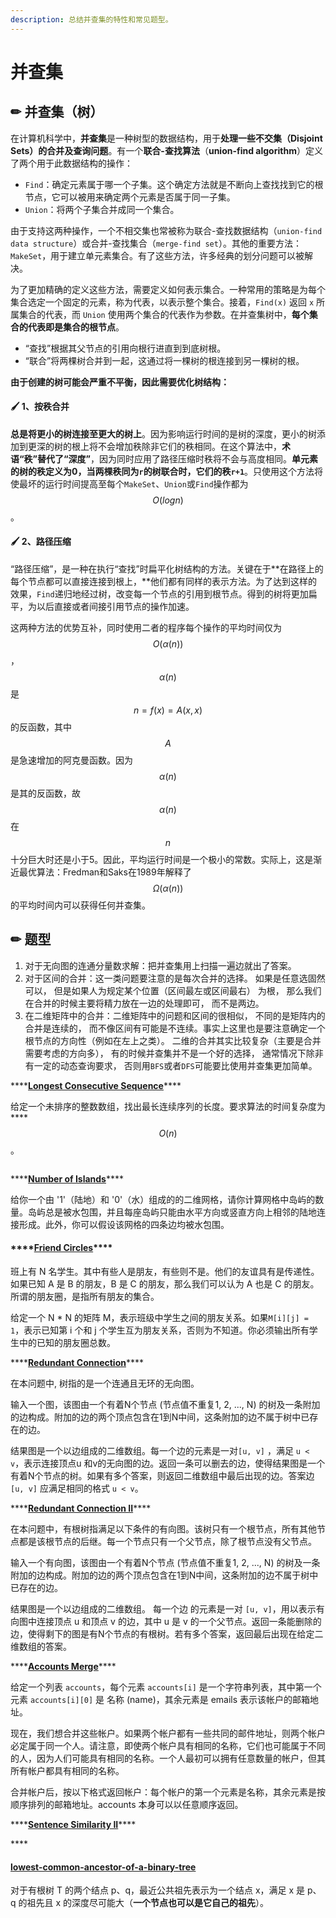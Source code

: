 ```yaml
---
description: 总结并查集的特性和常见题型。
---
```


# 并查集

## ✏ 并查集（树）

在计算机科学中，**并查集**是一种树型的数据结构，用于**处理一些不交集（Disjoint Sets）的合并及查询问题**。有一个**联合-查找算法**（**union-find algorithm**）定义了两个用于此数据结构的操作：

* `Find`：确定元素属于哪一个子集。这个确定方法就是不断向上查找找到它的根节点，它可以被用来确定两个元素是否属于同一子集。
* `Union`：将两个子集合并成同一个集合。

由于支持这两种操作，一个不相交集也常被称为联合-查找数据结构（`union-find data structure`）或合并-查找集合（`merge-find set`）。其他的重要方法：`MakeSet`，用于建立单元素集合。有了这些方法，许多经典的划分问题可以被解决。

为了更加精确的定义这些方法，需要定义如何表示集合。一种常用的策略是为每个集合选定一个固定的元素，称为代表，以表示整个集合。接着，`Find(x)` 返回 `x` 所属集合的代表，而 `Union` 使用两个集合的代表作为参数。在并查集树中，**每个集合的代表即是集合的根节点**。

* “查找”根据其父节点的引用向根行进直到到底树根。
* “联合”将两棵树合并到一起，这通过将一棵树的根连接到另一棵树的根。

**由于创建的树可能会严重不平衡，因此需要优化树结构：**

#### 🖌 **1、按秩合并**

**总是将更小的树连接至更大的树上**。因为影响运行时间的是树的深度，更小的树添加到更深的树的根上将不会增加秩除非它们的秩相同。在这个算法中，**术语“秩”替代了“深度”**，因为同时应用了路径压缩时秩将不会与高度相同。**单元素的树的秩定义为0，当两棵秩同为`r`的树联合时，它们的秩`r+1`**。只使用这个方法将使最坏的运行时间提高至每个`MakeSet`、`Union`或`Find`操作都为 $$O(log n)$$ 。

#### 🖌 2、路径压缩

 “路径压缩”，是一种在执行“查找”时扁平化树结构的方法。关键在于**在路径上的每个节点都可以直接连接到根上，**他们都有同样的表示方法。为了达到这样的效果，`Find`递归地经过树，改变每一个节点的引用到根节点。得到的树将更加扁平，为以后直接或者间接引用节点的操作加速。

这两种方法的优势互补，同时使用二者的程序每个操作的平均时间仅为 $$O(\alpha(n))$$ ， $$\alpha(n)$$ 是$$n = f(x) = A(x, x)$$ 的反函数，其中 $$A$$ 是急速增加的阿克曼函数。因为$$\alpha(n)$$ 是其的反函数，故$$\alpha(n)$$ 在 $$n$$ 十分巨大时还是小于5。因此，平均运行时间是一个极小的常数。实际上，这是渐近最优算法：Fredman和Saks在1989年解释了$$\Omega(\alpha(n))$$ 的平均时间内可以获得任何并查集。

## ✏ 题型

1. 对于无向图的连通分量数求解：把并查集用上扫描一遍边就出了答案。
2. 对于区间的合并：这一类问题要注意的是每次合并的选择。 如果是任意选固然可以， 但是如果人为规定某个位置（区间最左或区间最右） 为根， 那么我们在合并的时候主要将精力放在一边的处理即可， 而不是两边。 
3. 在二维矩阵中的合并：二维矩阵中的问题和区间的很相似， 不同的是矩阵内的合并是连续的， 而不像区间有可能是不连续。事实上这里也是要注意确定一个根节点的方向性（例如在左上之类）。 二维的合并其实比较复杂（主要是合并需要考虑的方向多）， 有的时候并查集并不是一个好的选择， 通常情况下除非有一定的动态查询要求， 否则用`BFS`或者`DFS`可能要比使用并查集更加简单。

\*\*\*\*[**Longest Consecutive Sequence**](https://leetcode-cn.com/problems/longest-consecutive-sequence/)\*\*\*\*

给定一个未排序的整数数组，找出最长连续序列的长度。要求算法的时间复杂度为 ****$$O(n)$$ 。

```text

```

\*\*\*\*[**Number of Islands**](https://leetcode-cn.com/problems/number-of-islands/)\*\*\*\*

给你一个由 '1'（陆地）和 '0'（水）组成的的二维网格，请你计算网格中岛屿的数量。岛屿总是被水包围，并且每座岛屿只能由水平方向或竖直方向上相邻的陆地连接形成。此外，你可以假设该网格的四条边均被水包围。

#### \*\*\*\*[**Friend Circles**](https://leetcode-cn.com/problems/friend-circles/)\*\*\*\*

班上有 N 名学生。其中有些人是朋友，有些则不是。他们的友谊具有是传递性。如果已知 A 是 B 的朋友，B 是 C 的朋友，那么我们可以认为 A 也是 C 的朋友。所谓的朋友圈，是指所有朋友的集合。

给定一个 N \* N 的矩阵 M，表示班级中学生之间的朋友关系。如果`M[i][j] = 1`，表示已知第 i 个和 j 个学生互为朋友关系，否则为不知道。你必须输出所有学生中的已知的朋友圈总数。

\*\*\*\*[**Redundant Connection**](https://leetcode-cn.com/problems/redundant-connection/)\*\*\*\*

在本问题中, 树指的是一个连通且无环的无向图。

输入一个图，该图由一个有着N个节点 \(节点值不重复1, 2, ..., N\) 的树及一条附加的边构成。附加的边的两个顶点包含在1到N中间，这条附加的边不属于树中已存在的边。

结果图是一个以边组成的二维数组。每一个边的元素是一对`[u, v]` ，满足 `u < v`，表示连接顶点u 和v的无向图的边。返回一条可以删去的边，使得结果图是一个有着N个节点的树。如果有多个答案，则返回二维数组中最后出现的边。答案边 `[u, v]` 应满足相同的格式 `u < v`。

\*\*\*\*[**Redundant Connection II**](https://leetcode-cn.com/problems/redundant-connection-ii/)\*\*\*\*

在本问题中，有根树指满足以下条件的有向图。该树只有一个根节点，所有其他节点都是该根节点的后继。每一个节点只有一个父节点，除了根节点没有父节点。

输入一个有向图，该图由一个有着N个节点 \(节点值不重复1, 2, ..., N\) 的树及一条附加的边构成。附加的边的两个顶点包含在1到N中间，这条附加的边不属于树中已存在的边。

结果图是一个以边组成的二维数组。 每一个边 的元素是一对 `[u, v]`，用以表示有向图中连接顶点 u 和顶点 v 的边，其中 u 是 v 的一个父节点。返回一条能删除的边，使得剩下的图是有N个节点的有根树。若有多个答案，返回最后出现在给定二维数组的答案。

\*\*\*\*[**Accounts Merge**](https://leetcode-cn.com/problems/accounts-merge/)\*\*\*\*

给定一个列表 `accounts`，每个元素 `accounts[i]` 是一个字符串列表，其中第一个元素 `accounts[i][0]` 是 名称 \(name\)，其余元素是 emails 表示该帐户的邮箱地址。

现在，我们想合并这些帐户。如果两个帐户都有一些共同的邮件地址，则两个帐户必定属于同一个人。请注意，即使两个帐户具有相同的名称，它们也可能属于不同的人，因为人们可能具有相同的名称。一个人最初可以拥有任意数量的帐户，但其所有帐户都具有相同的名称。

合并帐户后，按以下格式返回帐户：每个帐户的第一个元素是名称，其余元素是按顺序排列的邮箱地址。accounts 本身可以以任意顺序返回。

\*\*\*\*[**Sentence Similarity II**](https://leetcode-cn.com/problems/sentence-similarity-ii/)\*\*\*\*

\*\*\*\*

#### [lowest-common-ancestor-of-a-binary-tree](https://leetcode-cn.com/problems/lowest-common-ancestor-of-a-binary-tree/)

对于有根树 T 的两个结点 p、q，最近公共祖先表示为一个结点 x，满足 x 是 p、q 的祖先且 x 的深度尽可能大（**一个节点也可以是它自己的祖先**）。

